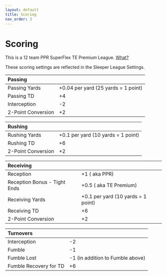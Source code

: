 ```yaml
---
layout: default
title: Scoring
nav_order: 3
---
```


# Scoring

This is a 12 team PPR SuperFlex TE Premium League. [What?](https://yardsperfantasy.com/superflex-tight-end-premium-fantasy-football-rankings-value/)

These scoring settings are reflected in the Sleeper League Settings.


| Passing| |
|:-------------|:------------------|
| Passing Yards | +0.04 per yard (25 yards = 1 point)
| Passing TD | +4 |
| Interception | -2 |
| 2-Point Conversion | +2 |

| Rushing | |
|:-------------|:------------------|
| Rushing Yards | +0.1 per yard (10 yards = 1 point)
| Rushing TD | +6 |
| 2-Point Conversion | +2 |

| Receiving | |
|:-------------|:------------------|
| Reception | +1 ( aka PPR) |
| Reception Bonus - Tight Ends | +0.5 ( aka TE Premium) |
| Receiving Yards | +0.1 per yard (10 yards = 1 point)
| Receiving TD | +6 |
| 2-Point Conversion | +2 |

| Turnovers| |
|:-------------|:------------------|
| Interception | -2 |
| Fumble  | -1 |
| Fumble Lost | -1 (in addition to Fumble above) |
| Fumble Recovery for TD  | +6 |
